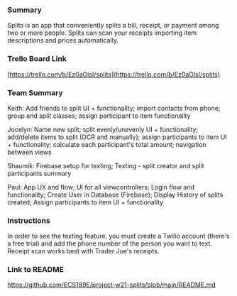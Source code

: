 ### Summary

Splits is an app that conveniently splits a bill, receipt, or payment among two or more people. Splits can scan your receipts importing item descriptions and prices automatically.

### Trello Board Link

[https://trello.com/b/Ez0aGlsI/splits](https://trello.com/b/Ez0aGlsI/splits)


### Team Summary
Keith:
   Add friends to split UI + functionality;
   import contacts from phone;
   group and split classes;
   assign participant to item functionality
   
Jocelyn: 
  Name new split;
  split evenly/unevenly UI + functionality;
  add/delete items to split (OCR and manually);
  assign participants to item UI + functionality;
  calculate each participant's total amount;
  navigation between views
  
Shaumik: 
  Firebase setup for texting;
  Texting - split creator and split participants summary

Paul:
   App UX and flow;
   UI for all viewcontrollers;
   Login flow and functionality; 
   Create User in Database (Firebase);
   Display History of splits created;
   Assign participants to item UI + functionality

### Instructions
In order to see the texting feature, you must create a Twilio account (there's a free trial) and add the phone number of the person you want to text. Receipt scan works best with Trader Joe's receipts.

### Link to README
https://github.com/ECS189E/project-w21-splits/blob/main/README.md
